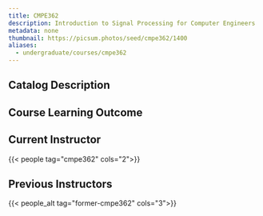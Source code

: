```yaml
---
title: CMPE362
description: Introduction to Signal Processing for Computer Engineers
metadata: none
thumbnail: https://picsum.photos/seed/cmpe362/1400
aliases:
  - undergraduate/courses/cmpe362
---
```


## Catalog Description

## Course Learning Outcome

## Current Instructor

{{< people tag="cmpe362" cols="2">}}

## Previous Instructors

{{< people_alt tag="former-cmpe362" cols="3">}}
